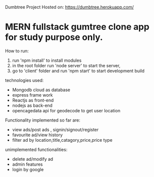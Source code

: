 Dumbtree Project
Hosted on: https://dumbtree.herokuapp.com/


<h1> MERN fullstack gumtree clone app for study purpose only. </h1>


How to run:

  1. run 'npm install' to install modules
  2. in the root folder run 'node server' to start the server, 
  3. go to 'client' folder and run 'npm start' to start development build


technologies used:

 * Mongodb cloud as database
 * express frame work
 * Reactjs as front-end
 * nodejs as back-end
 * opencagedata api for geodecode to get user location
  
  
Functionality implemented so far are:
 * view ads/post ads , signin/signout/register
 * favourite ad/view history
 * filter ad by location,title,catagory,price,price type

unimplemented functionalities:
 * delete ad/modify ad
 * admin features
 * login by google
  

  



